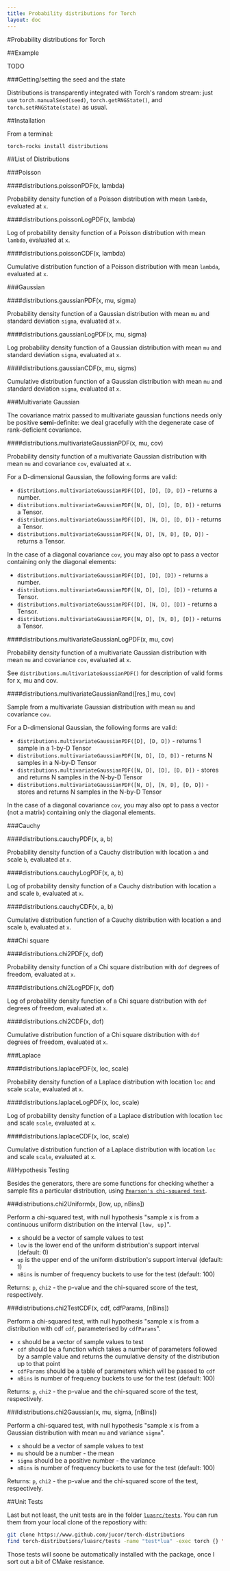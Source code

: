 ```yaml
---
title: Probability distributions for Torch
layout: doc
---
```


#Probability distributions for Torch

##Example

TODO

###Getting/setting the seed and the state

Distributions is transparently integrated with Torch's random stream: just use `torch.manualSeed(seed)`, `torch.getRNGState()`, and `torch.setRNGState(state)` as usual.


##Installation

From a terminal:

```bash
torch-rocks install distributions
```

##List of Distributions

###Poisson

####distributions.poissonPDF(x, lambda)

Probability density function of a Poisson distribution with mean `lambda`, evaluated at `x`.

####distributions.poissonLogPDF(x, lambda)

Log of probability density function of a Poisson distribution with mean `lambda`, evaluated at `x`.

####distributions.poissonCDF(x, lambda)

Cumulative distribution function of a Poisson distribution with mean `lambda`, evaluated at `x`.

###Gaussian

####distributions.gaussianPDF(x, mu, sigma)

Probability density function of a Gaussian distribution with mean `mu` and standard deviation `sigma`, evaluated at `x`.

####distributions.gaussianLogPDF(x, mu, sigma)

Log probability density function of a Gaussian distribution with mean `mu` and standard deviation `sigma`, evaluated at `x`.

####distributions.gaussianCDF(x, mu, sigms)

Cumulative distribution function of a Gaussian distribution with mean `mu` and standard deviation `sigma`, evaluated at `x`.

###Multivariate Gaussian

The covariance matrix passed to multivariate gaussian functions needs only be positive **semi**-definite: we deal gracefully with the degenerate case of rank-deficient covariance.

####distributions.multivariateGaussianPDF(x, mu, cov)

Probability density function of a multivariate Gaussian distribution with mean `mu` and covariance `cov`, evaluated at `x`.

For a D-dimensional Gaussian, the following forms are valid:

* `distributions.multivariateGaussianPDF([D], [D], [D, D])` - returns a number.
* `distributions.multivariateGaussianPDF([N, D], [D], [D, D])` - returns a Tensor.
* `distributions.multivariateGaussianPDF([D], [N, D], [D, D])` - returns a Tensor.
* `distributions.multivariateGaussianPDF([N, D], [N, D], [D, D])` - returns a Tensor.

In the case of a diagonal covariance `cov`, you may also opt to pass a vector containing only the diagonal elements:

* `distributions.multivariateGaussianPDF([D], [D], [D])` - returns a number.
* `distributions.multivariateGaussianPDF([N, D], [D], [D])` - returns a Tensor.
* `distributions.multivariateGaussianPDF([D], [N, D], [D])` - returns a Tensor.
* `distributions.multivariateGaussianPDF([N, D], [N, D], [D])` - returns a Tensor.

####distributions.multivariateGaussianLogPDF(x, mu, cov)

Probability density function of a multivariate Gaussian distribution with mean `mu` and covariance `cov`, evaluated at `x`.


See `distributions.multivariateGaussianPDF()` for description of valid forms for x, mu and cov.

####distributions.multivariateGaussianRand([res,] mu, cov)

Sample from a multivariate Gaussian distribution with mean `mu` and covariance `cov`.

For a D-dimensional Gaussian, the following forms are valid:

* `distributions.multivariateGaussianPDF([D], [D, D])` - returns 1 sample in a 1-by-D Tensor
* `distributions.multivariateGaussianPDF([N, D], [D, D])` - returns N samples in a N-by-D Tensor
* `distributions.multivariateGaussianPDF([N, D], [D], [D, D])` - stores and returns N samples in the N-by-D Tensor
* `distributions.multivariateGaussianPDF([N, D], [N, D], [D, D])` - stores and returns N samples in the N-by-D Tensor

In the case of a diagonal covariance `cov`, you may also opt to pass a vector (not a matrix) containing only the diagonal elements.

###Cauchy

####distributions.cauchyPDF(x, a, b)

Probability density function of a Cauchy distribution with location `a` and scale `b`, evaluated at `x`.

####distributions.cauchyLogPDF(x, a, b)

Log of probability density function of a Cauchy distribution with location `a` and scale `b`, evaluated at `x`.

####distributions.cauchyCDF(x, a, b)

Cumulative distribution function of a Cauchy distribution with location `a` and scale `b`, evaluated at `x`.

###Chi square

####distributions.chi2PDF(x, dof)

Probability density function of a Chi square distribution with `dof` degrees of freedom, evaluated at `x`.

####distributions.chi2LogPDF(x, dof)

Log of probability density function of a Chi square distribution with `dof` degrees of freedom, evaluated at `x`.

####distributions.chi2CDF(x, dof)

Cumulative distribution function of a Chi square distribution with `dof` degrees of freedom, evaluated at `x`.

###Laplace

####distributions.laplacePDF(x, loc, scale)

Probability density function of a Laplace distribution with location `loc` and scale `scale`, evaluated at `x`.

####distributions.laplaceLogPDF(x, loc, scale)

Log of probability density function of a Laplace distribution with location `loc` and scale `scale`, evaluated at `x`.

####distributions.laplaceCDF(x, loc, scale)

Cumulative distribution function of a Laplace distribution with location `loc` and scale `scale`, evaluated at `x`.

##Hypothesis Testing

Besides the generators, there are some functions for checking whether a sample fits a particular distribution, using [`Pearson's chi-squared test`](http://en.wikipedia.org/wiki/Pearson's_chi-squared_test).

###distributions.chi2Uniform(x, [low, up, nBins])

Perform a chi-squared test, with null hypothesis "sample x is from a continuous uniform distribution on the interval `[low, up]`".

* `x` should be a vector of sample values to test
* `low` is the lower end of the uniform distribution's support interval (default: 0)
* `up` is the upper end of the uniform distribution's support interval (default: 1)
* `nBins` is number of frequency buckets to use for the test (default: 100)

Returns: `p`, `chi2` - the p-value and the chi-squared score of the test, respectively.

###distributions.chi2TestCDF(x, cdf, cdfParams, [nBins])

Perform a chi-squared test, with null hypothesis "sample x is from a distribution with cdf `cdf`, parameterised by `cdfParams`".

* `x` should be a vector of sample values to test
* `cdf` should be a function which takes a number of parameters followed by a sample value and returns the cumulative density of the distribution up to that point
* `cdfParams` should be a table of parameters which will be passed to `cdf`
* `nBins` is number of frequency buckets to use for the test (default: 100)

Returns: `p`, `chi2` - the p-value and the chi-squared score of the test, respectively.

###distributions.chi2Gaussian(x, mu, sigma, [nBins])

Perform a chi-squared test, with null hypothesis "sample x is from a Gaussian distribution with mean `mu` and variance `sigma`".

* `x` should be a vector of sample values to test
* `mu` should be a number - the mean
* `sigma` should be a positive number - the variance
* `nBins` is number of frequency buckets to use for the test (default: 100)

Returns: `p`, `chi2` - the p-value and the chi-squared score of the test, respectively.

##Unit Tests

Last but not least, the unit tests are in the folder
[`luasrc/tests`](https://github.com/jucor/torch-distributions/tree/master/luasrc/tests). You can run them from your local clone of the repostiory with:

```bash
git clone https://www.github.com/jucor/torch-distributions
find torch-distributions/luasrc/tests -name "test*lua" -exec torch {} \;
```

Those tests will soone be automatically installed with the package, once I sort out a bit of CMake resistance.
